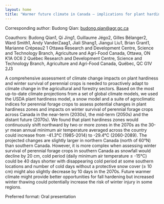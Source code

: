 ```yaml
---
layout: home
title: "Warmer future climate in Canada – implications for plant hardiness and winter survival of perennial forage crops"
---
```



Corresponding author: Budong Qian: budong.qian@agr.gc.ca

Coauthors: Budong Qian1, Qi Jing1, Guillaume Jégo2, Gilles Bélanger2, Ward Smith1, Andy VanderZaag1, Jiali Shang1, Jiangui Liu1, Brian Grant1, Marianne Crépeau2
 1 Ottawa Research and Development Centre, Science and Technology Branch, Agriculture and Agri-Food Canada, Ottawa, ON K1A 0C6
 2 Québec Research and Development Centre, Science and Technology Branch, Agriculture and Agri-Food Canada, Québec, QC G1V 2J3 

A comprehensive assessment of climate change impacts on plant hardiness and winter survival of perennial crops is needed to proactively adapt to climate change in the agricultural and forestry sectors. Based on the most up-to-date climate projections from a set of global climate models, we used the USDA plant hardiness model, a snow model and a suite of agroclimatic indices for perennial forage crops to assess potential changes in plant hardiness zones and impacts on winter survival of perennial forage crops across Canada in the near-term (2030s), the mid-term (2050s) and the distant future (2070s). We found that plant hardiness zones would continuously shift northward by two or more zones in the 2070s as the 30-yr mean annual minimum air temperature averaged across the country could increase from -41.3°C (1985-2014) to -29.4°C (2060-2089). The projected changes are slightly larger in northern Canada (north of 60°N) than southern Canada. However, it is more complex when assessing winter survival of perennial forage crops in southern Canada as snowfall would decline by 20 cm, cold period (daily minimum air temperature ≤ -15°C) could be 40 days shorter with disappearing cold period at some southern locations and number of cold days without a protective snow cover (≥ 10 cm) might also slightly decrease by 10 days in the 2070s. Future warmer climate might provide better opportunities for fall hardening but increased winter thawing could potentially increase the risk of winter injury in some regions.

Preferred format: Oral presentation
